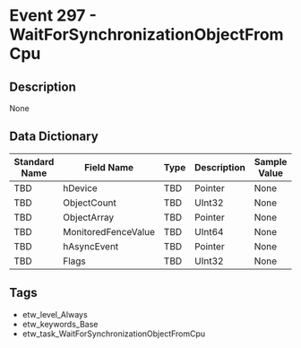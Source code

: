 # Event 297 - WaitForSynchronizationObjectFromCpu

## Description
None

## Data Dictionary
|Standard Name|Field Name|Type|Description|Sample Value|
|---|---|---|---|---|
|TBD|hDevice|TBD|Pointer|None|None|
|TBD|ObjectCount|TBD|UInt32|None|None|
|TBD|ObjectArray|TBD|Pointer|None|None|
|TBD|MonitoredFenceValue|TBD|UInt64|None|None|
|TBD|hAsyncEvent|TBD|Pointer|None|None|
|TBD|Flags|TBD|UInt32|None|None|

## Tags
* etw_level_Always
* etw_keywords_Base
* etw_task_WaitForSynchronizationObjectFromCpu